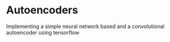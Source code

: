 # Autoencoders
Implementing a simple neural network based and a convolutional autoencoder using tensorflow
